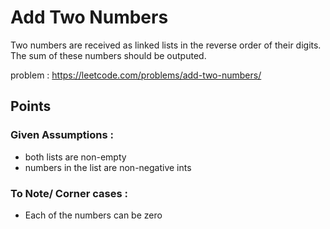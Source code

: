 # Add Two Numbers

Two numbers are received as linked lists in the reverse order of their digits. The sum of these numbers should be outputed.

problem : 
https://leetcode.com/problems/add-two-numbers/

##  Points 

### Given Assumptions : 
 * both lists are non-empty 
 * numbers in the list are non-negative ints
 
### To Note/ Corner cases :   
 * Each of the numbers can be zero 
 